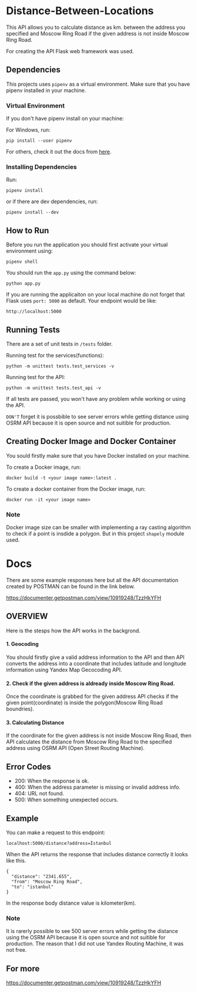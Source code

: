 # Distance-Between-Locations

This API allows you to calculate distance as km. between the address you specified and Moscow Ring Road if the given address is not inside Moscow Ring Road.

For creating the API Flask web framework was used.

## Dependencies

This projects uses `pipenv` as a virtual environment. Make sure that you have pipenv installed in your machine.

### Virtual Environment

If you don't have pipenv install on your machine:

For Windows, run:

```
pip install --user pipenv
```

For others, check it out the docs from [here](https://github.com/pypa/pipenv).

### Installing Dependencies

Run:

```
pipenv install
```

or if there are dev dependencies, run:

```
pipenv install --dev
```



## How to Run

Before you run the application you should first activate your virtual environment using:

```
pipenv shell
```

You should run the `app.py` using the command below:

```
python app.py
```

If you are running the applicaiton on your local machine do not forget that Flask uses `port: 5000` as default.
Your endpoint would be like:

`http://localhost:5000`

## Running Tests

There are a set of unit tests in `/tests` folder.

Running test for the services(functions):
```
python -m unittest tests.test_services -v
```

Running test for the API:
```
python -m unittest tests.test_api -v
```

If all tests are passed, you won't have any problem while working or using the API.

`DON'T` forget it is possbible to see server errors while getting distance using OSRM API
because it is open source and not suitible for production.

## Creating Docker Image and Docker Container

You sould firstly make sure that you have Docker installed on your machine.

To create a Docker image, run:

```
docker build -t <your image name>:latest .
```

To create a docker container from the Docker image, run:

```
docker run -it <your image name>
```
### Note

Docker image size can be smaller with implementing a ray casting algorithm to check if a point is insdide a polygon. But in this project `shapely` module used.


# Docs

There are some example responses here but all the API documentation created by POSTMAN can be found in the link below.

https://documenter.getpostman.com/view/10919248/TzzHkYFH


## OVERVIEW

Here is the stesps how the API works in the backgrond.

#### 1. Geocoding

You should firstly give a valid address information to the API and then API converts the address into a coordinate that includes latitude and longitude information using Yandex Map Gecocoding API.

#### 2. Check if the given address is aldready inside Moscow Ring Road.
 
Once the coordinate is grabbed for the given address API checks if the given point(coordinate) is inside the polygon(Moscow Ring Road boundries).

#### 3. Calculating Distance

If the coordinate for the given address is not inside Moscow Ring Road, then API calculates the distance from Moscow Ring Road to the specified address using OSRM API (Open Street Routing Machine).


## Error Codes

 - 200: When the response is ok.
 - 400: When the address parameter is missing or invalid address info.
 - 404: URL not found.
 - 500: When something unexpected occurs.

## Example

You can make a request to this endpoint:

`localhost:5000/distance?address=İstanbul`

When the API returns the response that includes distance correctly it looks like this.

    {
      "distance": "2341.655",
      "from": "Moscow Ring Road",
      "to": "istanbul"
    }

In the response body distance value is kilometer(km).

### Note

It is rarerly possible to see 500 server errors while getting the distance using the OSRM API because it is open source and not suitible for production.
The reason that I did not use Yandex Routing Machine, it was not free.


## For more

https://documenter.getpostman.com/view/10919248/TzzHkYFH
